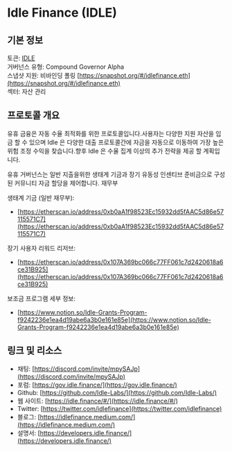 # Idle Finance (IDLE)

## 기본 정보

토큰: [IDLE](https://www.coingecko.com/en/coins/idle)  
거버넌스 유형: Compound Governor Alpha  
스냅샷 지원: 비바인딩 폴링 [https://snapshot.org/#/idlefinance.eth](https://snapshot.org/#/idlefinance.eth)  
섹터: 자산 관리  

## 프로토콜 개요

유휴 금융은 자동 수율 최적화를 위한 프로토콜입니다.사용자는 다양한 지원 자산을 입금 할 수 있으며 Idle 은 다양한 대출 프로토콜간에 자금을 자동으로 이동하여 가장 높은 위험 조정 수익을 찾습니다.향후 Idle 은 수율 집계 이상의 추가 전략을 제공 할 계획입니다.

유휴 거버넌스는 일반 지출을위한 생태계 기금과 장기 유동성 인센티브 준비금으로 구성된 커뮤니티 자금 할당을 제어합니다.
재무부

생태계 기금 (일반 재무부): 
- [https://etherscan.io/address/0xb0aA1f98523Ec15932dd5fAAC5d86e57115571C7](https://etherscan.io/address/0xb0aA1f98523Ec15932dd5fAAC5d86e57115571C7)

장기 사용자 리워드 리저브: 
- [https://etherscan.io/address/0x107A369bc066c77FF061c7d2420618a6ce31B925](https://etherscan.io/address/0x107A369bc066c77FF061c7d2420618a6ce31B925)

보조금 프로그램 세부 정보: 
- [https://www.notion.so/Idle-Grants-Program-f9242236e1ea4d19abe6a3b0e161e85e](https://www.notion.so/Idle-Grants-Program-f9242236e1ea4d19abe6a3b0e161e85e)

## 링크 및 리소스

- 채팅: [https://discord.com/invite/mpySAJp](https://discord.com/invite/mpySAJp)
- 포럼: [https://gov.idle.finance/](https://gov.idle.finance/)
- Github: [https://github.com/Idle-Labs/](https://github.com/Idle-Labs/)
- 웹 사이트: [https://idle.finance/#/](https://idle.finance/#/)
- Twitter: [https://twitter.com/idlefinance](https://twitter.com/idlefinance)
- 블로그: [https://idlefinance.medium.com/](https://idlefinance.medium.com/)
- 설명서: [https://developers.idle.finance/](https://developers.idle.finance/)
